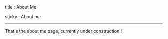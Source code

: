 title : About Me

sticky : About me

----------

That's the about me page, currently under construction !
